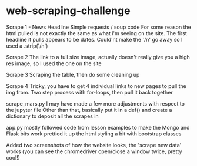 # web-scraping-challenge

Scrape 1 - News Headline
Simple requests / soup code
For some reason the html pulled is not exactly the same as what i'm seeing on the site. The first headline it pulls appears to be dates.
Could'nt make the '/n' go away so I used a .strip('/n')

Scrape 2 
The link to a full size image, actually doesn't really give you a high res image, so I used the one on the site

Scrape 3
Scraping the table, then do some cleaning up

Scrape 4
Tricky, you have to get 4 individual links to new pages to pull the img from. Two step process with for-loops, then pull it back together

scrape_mars.py
I may have made a few more adjustments with respect to the jupyter file
Other than that, basically put it in a def() and create a dictionary to deposit all the scrapes in

app.py
mostly followed code from lesson examples to make the Mongo and Flask bits work
prettied it up the html styling a bit with bootstrap classes

Added two screenshots of how the website looks, the 'scrape new data' works (you can see the chromedriver open/close a  window twice, pretty cool!)
